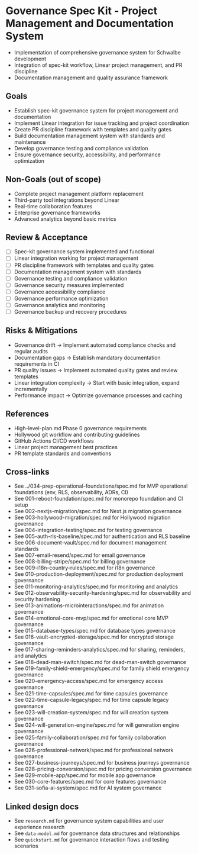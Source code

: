 # Governance Spec Kit - Project Management and Documentation System

- Implementation of comprehensive governance system for Schwalbe development
- Integration of spec-kit workflow, Linear project management, and PR discipline
- Documentation management and quality assurance framework

## Goals

- Establish spec-kit governance system for project management and documentation
- Implement Linear integration for issue tracking and project coordination
- Create PR discipline framework with templates and quality gates
- Build documentation management system with standards and maintenance
- Develop governance testing and compliance validation
- Ensure governance security, accessibility, and performance optimization

## Non-Goals (out of scope)

- Complete project management platform replacement
- Third-party tool integrations beyond Linear
- Real-time collaboration features
- Enterprise governance frameworks
- Advanced analytics beyond basic metrics

## Review & Acceptance

- [ ] Spec-kit governance system implemented and functional
- [ ] Linear integration working for project management
- [ ] PR discipline framework with templates and quality gates
- [ ] Documentation management system with standards
- [ ] Governance testing and compliance validation
- [ ] Governance security measures implemented
- [ ] Governance accessibility compliance
- [ ] Governance performance optimization
- [ ] Governance analytics and monitoring
- [ ] Governance backup and recovery procedures

## Risks & Mitigations

- Governance drift → Implement automated compliance checks and regular audits
- Documentation gaps → Establish mandatory documentation requirements in CI
- PR quality issues → Implement automated quality gates and review templates
- Linear integration complexity → Start with basic integration, expand incrementally
- Performance impact → Optimize governance processes and caching

## References

- High-level-plan.md Phase 0 governance requirements
- Hollywood git workflow and contributing guidelines
- GitHub Actions CI/CD workflows
- Linear project management best practices
- PR template standards and conventions

## Cross-links

- See ../034-prep-operational-foundations/spec.md for MVP operational foundations (env, RLS, observability, ADRs, CI)
- See 001-reboot-foundation/spec.md for monorepo foundation and CI setup
- See 002-nextjs-migration/spec.md for Next.js migration governance
- See 003-hollywood-migration/spec.md for Hollywood migration governance
- See 004-integration-testing/spec.md for testing governance
- See 005-auth-rls-baseline/spec.md for authentication and RLS baseline
- See 006-document-vault/spec.md for document management standards
- See 007-email-resend/spec.md for email governance
- See 008-billing-stripe/spec.md for billing governance
- See 009-i18n-country-rules/spec.md for i18n governance
- See 010-production-deployment/spec.md for production deployment governance
- See 011-monitoring-analytics/spec.md for monitoring and analytics
- See 012-observability-security-hardening/spec.md for observability and security hardening
- See 013-animations-microinteractions/spec.md for animation governance
- See 014-emotional-core-mvp/spec.md for emotional core MVP governance
- See 015-database-types/spec.md for database types governance
- See 016-vault-encrypted-storage/spec.md for encrypted storage governance
- See 017-sharing-reminders-analytics/spec.md for sharing, reminders, and analytics
- See 018-dead-man-switch/spec.md for dead-man-switch governance
- See 019-family-shield-emergency/spec.md for family shield emergency governance
- See 020-emergency-access/spec.md for emergency access governance
- See 021-time-capsules/spec.md for time capsules governance
- See 022-time-capsule-legacy/spec.md for time capsule legacy governance
- See 023-will-creation-system/spec.md for will creation system governance
- See 024-will-generation-engine/spec.md for will generation engine governance
- See 025-family-collaboration/spec.md for family collaboration governance
- See 026-professional-network/spec.md for professional network governance
- See 027-business-journeys/spec.md for business journeys governance
- See 028-pricing-conversion/spec.md for pricing conversion governance
- See 029-mobile-app/spec.md for mobile app governance
- See 030-core-features/spec.md for core features governance
- See 031-sofia-ai-system/spec.md for AI system governance

## Linked design docs

- See `research.md` for governance system capabilities and user experience research
- See `data-model.md` for governance data structures and relationships
- See `quickstart.md` for governance interaction flows and testing scenarios
